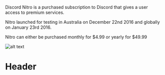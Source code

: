<!-- TITLE: Nitro -->

Discord Nitro is a purchased subscription to Discord that gives a user access to premium services.

Nitro launched for testing in Australia on December 22nd 2016 and globally on January 23rd 2016.

Nitro can either be purchased monthly for $4.99 or yearly for $49.99

![alt text](https://www.youtube.com/watch?v=psIIWROIvtM "Nitro")

# Header
